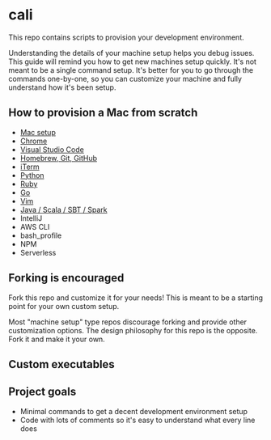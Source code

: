 # cali

This repo contains scripts to provision your development environment.

Understanding the details of your machine setup helps you debug issues.  This guide will remind you how to get new machines setup quickly.  It's not meant to be a single command setup.  It's better for you to go through the commands one-by-one, so you can customize your machine and fully understand how it's been setup.

## How to provision a Mac from scratch

* [Mac setup](https://github.com/MrPowers/cali/blob/master/guides/mac.md)
* [Chrome](https://github.com/MrPowers/cali/blob/master/guides/chrome.md)
* [Visual Studio Code](https://github.com/MrPowers/cali/blob/master/guides/vscode.md)
* [Homebrew, Git, GitHub](https://github.com/MrPowers/cali/blob/master/guides/homebrew_git_github.md)
* [iTerm](https://github.com/MrPowers/cali/blob/master/guides/iterm.md)
* [Python](https://github.com/MrPowers/cali/blob/master/guides/python.md)
* [Ruby](https://github.com/MrPowers/cali/blob/master/guides/ruby.md)
* [Go](https://github.com/MrPowers/cali/blob/master/guides/go.md)
* [Vim](https://github.com/MrPowers/cali/blob/master/guides/vim.md)
* [Java / Scala / SBT / Spark](https://github.com/MrPowers/cali/blob/master/guides/java_scala.md)
* IntelliJ
* AWS CLI
* bash_profile
* NPM
* Serverless

## Forking is encouraged

Fork this repo and customize it for your needs!  This is meant to be a starting point for your own custom setup.

Most "machine setup" type repos discourage forking and provide other customization options.  The design philosophy for this repo is the opposite.  Fork it and make it your own.

## Custom executables



## Project goals

* Minimal commands to get a decent development environment setup
* Code with lots of comments so it's easy to understand what every line does

